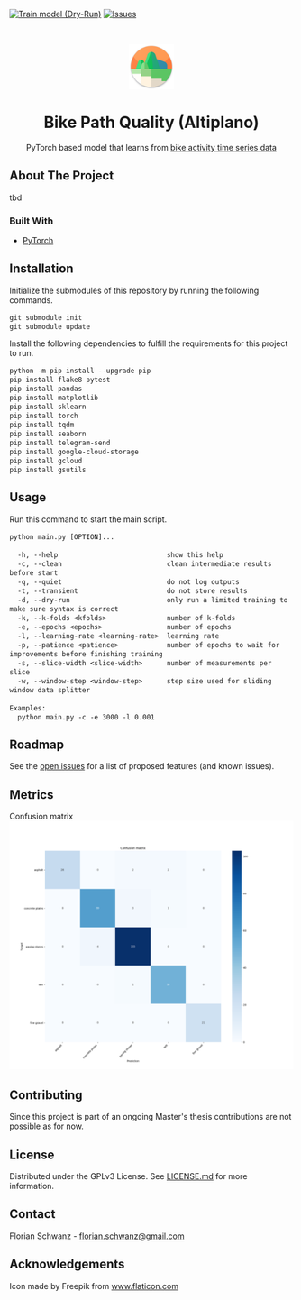 [![Train model (Dry-Run)](https://github.com/fom-big-data-bike-path-quality/fom-big-data-bike-path-quality-analytics/actions/workflows/train-model-dry-run-workflow.yaml/badge.svg)](https://github.com/fom-big-data-bike-path-quality/fom-big-data-bike-path-quality-analytics/actions/workflows/train-model-dry-run-workflow.yaml)
[![Issues](https://img.shields.io/github/issues/fom-big-data-bike-path-quality/fom-big-data-bike-path-quality-analytics)](https://github.com/fom-big-data-bike-path-quality/fom-big-data-bike-path-quality-analytics/issues)

<br />
<p align="center">
  <a href="https://github.com/fom-big-data-bike-path-quality/fom-big-data-bike-path-quality-analytics">
    <img src="./logo.png" alt="Logo" width="80" height="80">
  </a>

  <h1 align="center">Bike Path Quality (Altiplano)</h1>

  <p align="center">
    PyTorch based model that learns from <a href="https://github.com/fom-big-data-bike-path-quality/fom-big-data-bike-path-quality-data">
    bike activity time series data</a>
  </p>
</p>

## About The Project

tbd

### Built With

* [PyTorch](https://pytorch.org/)

## Installation

Initialize the submodules of this repository by running the following commands.

```shell script
git submodule init
git submodule update
```

Install the following dependencies to fulfill the requirements for this project to run.

```shell script
python -m pip install --upgrade pip
pip install flake8 pytest
pip install pandas
pip install matplotlib
pip install sklearn
pip install torch
pip install tqdm
pip install seaborn
pip install telegram-send
pip install google-cloud-storage
pip install gcloud
pip install gsutils
```

## Usage

Run this command to start the main script.

```shell script
python main.py [OPTION]...

  -h, --help                           show this help
  -c, --clean                          clean intermediate results before start
  -q, --quiet                          do not log outputs
  -t, --transient                      do not store results
  -d, --dry-run                        only run a limited training to make sure syntax is correct
  -k, --k-folds <kfolds>               number of k-folds
  -e, --epochs <epochs>                number of epochs
  -l, --learning-rate <learning-rate>  learning rate
  -p, --patience <patience>            number of epochs to wait for improvements before finishing training
  -s, --slice-width <slice-width>      number of measurements per slice
  -w, --window-step <window-step>      step size used for sliding window data splitter

Examples:
  python main.py -c -e 3000 -l 0.001
```

## Roadmap

See the [open issues](https://github.com/fom-big-data-bike-path-quality/fom-big-data-bike-path-quality-analytics/issues) for a list of proposed features (and
 known issues).
 
## Metrics

<p>
    Confusion matrix<br/>
    <img src="https://raw.githubusercontent.com/fom-big-data-bike-path-quality/fom-big-data-bike-path-quality-model/main/models/latest/05-evaluation/plots/confusion_matrix.png" alt="Confusion Matrix">
</p>

## Contributing

Since this project is part of an ongoing Master's thesis contributions are not possible as for now.

## License

Distributed under the GPLv3 License. See [LICENSE.md](./LICENSE.md) for more information.

## Contact

Florian Schwanz - florian.schwanz@gmail.com

## Acknowledgements

Icon made by Freepik from www.flaticon.com
